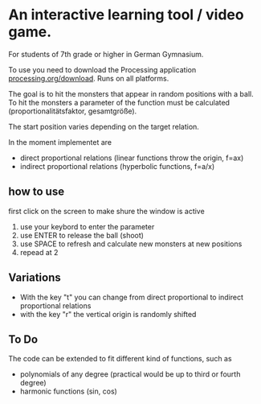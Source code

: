 

# An interactive learning tool / video game. 

For students of 7th grade or higher in German Gymnasium.  

To use you need to download the Processing application [processing.org/download](https://processing.org/download). Runs on all platforms.

The goal is to hit the monsters that appear in random positions with a ball. 
To hit the monsters a parameter of the function must be calculated (proportionalitätsfaktor, gesamtgröße).

The start position varies depending on the target relation. 

In the moment implementet are 

- direct proportional relations (linear functions throw the origin, f=ax)
- indirect proportional relations (hyperbolic functions, f=a/x)


## how to use

first click on the screen to make shure the window is active

1. use your keybord to enter the parameter 
2. use ENTER to release the ball (shoot)
3. use SPACE to refresh and calculate new monsters at new positions
4. repead at 2

## Variations

- With the key "t" you can change from direct proportional to indirect proportional relations
- with the key "r" the vertical origin is randomly shifted


## To Do

The code can be extended to fit different kind of functions, such as

- polynomials of any degree (practical would be up to third or fourth degree)
- harmonic functions (sin, cos)

